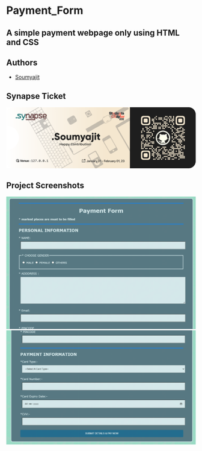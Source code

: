 # Payment_Form

## A simple payment webpage only using HTML and CSS

## Authors

- [Soumyajit](https://github.com/Soumyajit2825)

## Synapse Ticket

![Soumyajit](/Payment-Form/Images/Soumyajit.png)

## Project Screenshots

![App Screenshot](/Payment-Form/Images/Screenshot_20230102_191127.png)
![App Screenshot](/Payment-Form/Images/Screenshot_20230102_191147.png)